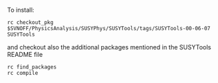
To install:

    rc checkout_pkg $SVNOFF/PhysicsAnalysis/SUSYPhys/SUSYTools/tags/SUSYTools-00-06-07 SUSYTools

and checkout also the additional packages mentioned in the SUSYTools README file

    rc find_packages
    rc compile
